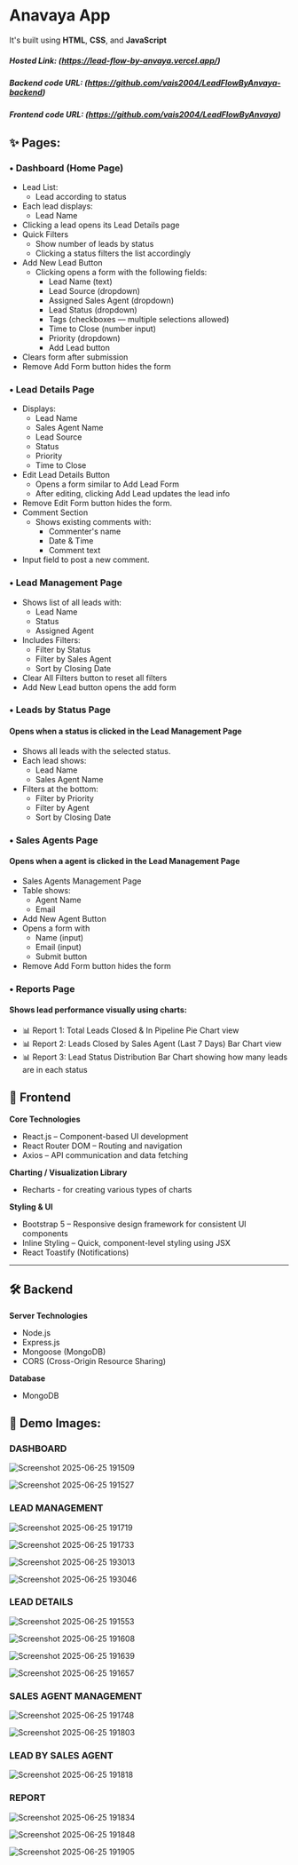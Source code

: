 # Anavaya App
It's built using **HTML**, **CSS**, and **JavaScript**

##### Hosted Link: (https://lead-flow-by-anvaya.vercel.app/)
 
##### Backend code URL: (https://github.com/vais2004/LeadFlowByAnvaya-backend)

##### Frontend code URL: (https://github.com/vais2004/LeadFlowByAnvaya)


## ✨ Pages:

### • Dashboard (Home Page)
- Lead List:
  - Lead according to status
- Each lead displays: 
  - Lead Name
- Clicking a lead opens its Lead Details page
- Quick Filters
  - Show number of leads by status
  - Clicking a status filters the list accordingly
- Add New Lead Button
  - Clicking opens a form with the following fields:
    - Lead Name (text)
    - Lead Source (dropdown)
    - Assigned Sales Agent (dropdown)
    - Lead Status (dropdown)
    - Tags (checkboxes — multiple selections allowed)
    - Time to Close (number input)
    - Priority (dropdown)
    - Add Lead button          
- Clears form after submission
- Remove Add Form button hides the form
          
### • Lead Details Page
- Displays:
  - Lead Name
  - Sales Agent Name
  - Lead Source
  - Status
  - Priority
  - Time to Close
- Edit Lead Details Button
  - Opens a form similar to Add Lead Form
  - After editing, clicking Add Lead updates the lead info
- Remove Edit Form button hides the form.
- Comment Section
  - Shows existing comments with:
    - Commenter's name
    - Date & Time
    - Comment text
- Input field to post a new comment.

### • Lead Management Page
- Shows list of all leads with:
  - Lead Name
  - Status
  - Assigned Agent
- Includes Filters:
  - Filter by Status
  - Filter by Sales Agent
  - Sort by Closing Date
- Clear All Filters button to reset all filters
- Add New Lead button opens the add form

### • Leads by Status Page
#### Opens when a status is clicked in the Lead Management Page
- Shows all leads with the selected status.
- Each lead shows:
  - Lead Name
  - Sales Agent Name
- Filters at the bottom:
  - Filter by Priority
  - Filter by Agent
  - Sort by Closing Date

### • Sales Agents Page
#### Opens when a agent is clicked in the Lead Management Page
- Sales Agents Management Page
- Table shows:
  - Agent Name
  - Email    
- Add New Agent Button
- Opens a form with
  - Name (input)
  - Email (input)
  - Submit button
- Remove Add Form button hides the form

### • Reports Page
#### Shows lead performance visually using charts:
- 📊 Report 1: Total Leads Closed & In Pipeline Pie Chart view
- 📊 Report 2: Leads Closed by Sales Agent (Last 7 Days) Bar Chart view
- 📊 Report 3: Lead Status Distribution Bar Chart showing how many leads are in each status


## 🎨 Frontend

**Core Technologies**
- React.js – Component-based UI development
- React Router DOM – Routing and navigation
- Axios – API communication and data fetching

**Charting / Visualization Library**
-	Recharts - for creating various types of charts

**Styling & UI**
- Bootstrap 5 – Responsive design framework for consistent UI components
- Inline Styling – Quick, component-level styling using JSX
- React Toastify (Notifications)
---

## 🛠️ Backend

**Server Technologies**
- Node.js
- Express.js
- Mongoose (MongoDB)
- CORS (Cross-Origin Resource Sharing)

**Database**
- MongoDB

## 📸 Demo Images:
### DASHBOARD
![Screenshot 2025-06-25 191509](https://github.com/user-attachments/assets/2bedd935-68c5-4015-bfc9-6f9ea7938ea1)

![Screenshot 2025-06-25 191527](https://github.com/user-attachments/assets/3ee9326e-f650-411b-82c8-59e6df02c02e)

### LEAD MANAGEMENT
![Screenshot 2025-06-25 191719](https://github.com/user-attachments/assets/3211d00f-3c62-485c-9a7a-a2f5e0061ba4)

![Screenshot 2025-06-25 191733](https://github.com/user-attachments/assets/7b411275-e554-4cc9-9be7-b0c7fb35a756)

![Screenshot 2025-06-25 193013](https://github.com/user-attachments/assets/ec081a1a-0fcc-4aa8-b80b-b267ff5911eb)

![Screenshot 2025-06-25 193046](https://github.com/user-attachments/assets/4fc1062c-97e6-47c3-bfbf-ad0e1569d3bc)

### LEAD DETAILS
![Screenshot 2025-06-25 191553](https://github.com/user-attachments/assets/8c28bca1-7a4e-4725-a5cf-9c671468df3b)

![Screenshot 2025-06-25 191608](https://github.com/user-attachments/assets/68ac68de-2f1a-4ff4-b8d7-e9f5754f31cc)

![Screenshot 2025-06-25 191639](https://github.com/user-attachments/assets/0eeab98a-b8e4-48c9-9a1c-7bb8eaeacd0d)

![Screenshot 2025-06-25 191657](https://github.com/user-attachments/assets/c3ccf293-e78b-4b6e-ac2b-3bd0b0865d3f)

### SALES AGENT MANAGEMENT
![Screenshot 2025-06-25 191748](https://github.com/user-attachments/assets/94b50d0b-b332-4a47-8328-74f18ffe93ee)

![Screenshot 2025-06-25 191803](https://github.com/user-attachments/assets/77189c04-3a8b-46c7-a07d-3e1060213050)

### LEAD BY SALES AGENT 
![Screenshot 2025-06-25 191818](https://github.com/user-attachments/assets/5893bef1-596a-4691-9614-bfbad2202fda)

### REPORT
![Screenshot 2025-06-25 191834](https://github.com/user-attachments/assets/51588088-4e56-4765-a051-78d4cd4e7ea7)

![Screenshot 2025-06-25 191848](https://github.com/user-attachments/assets/2fe7eddd-d156-4eee-a6a9-b8b51b6007ed)

![Screenshot 2025-06-25 191905](https://github.com/user-attachments/assets/f1edbb9c-5bf8-4e1c-8d69-55f223b54570)


